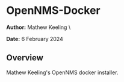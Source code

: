 # OpenNMS-Docker

**Author:** Mathew Keeling \

**Date:** 6 February 2024

## Overview

Mathew Keeling's OpenNMS docker installer.
